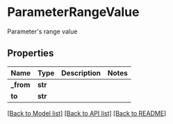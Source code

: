 # ParameterRangeValue

Parameter's range value
## Properties
Name | Type | Description | Notes
------------ | ------------- | ------------- | -------------
**_from** | **str** |  | 
**to** | **str** |  | 

[[Back to Model list]](../README.md#documentation-for-models) [[Back to API list]](../README.md#documentation-for-api-endpoints) [[Back to README]](../README.md)


